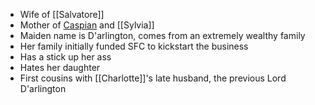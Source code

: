 - Wife of [[Salvatore]]
- Mother of [Caspian](NPCs/Living/Caspian.md) and [[Sylvia]]
- Maiden name is D'arlington, comes from an extremely wealthy family
- Her family initially funded SFC to kickstart the business
- Has a stick up her ass
- Hates her daughter
- First cousins with [[Charlotte]]'s late husband, the previous Lord D'arlington